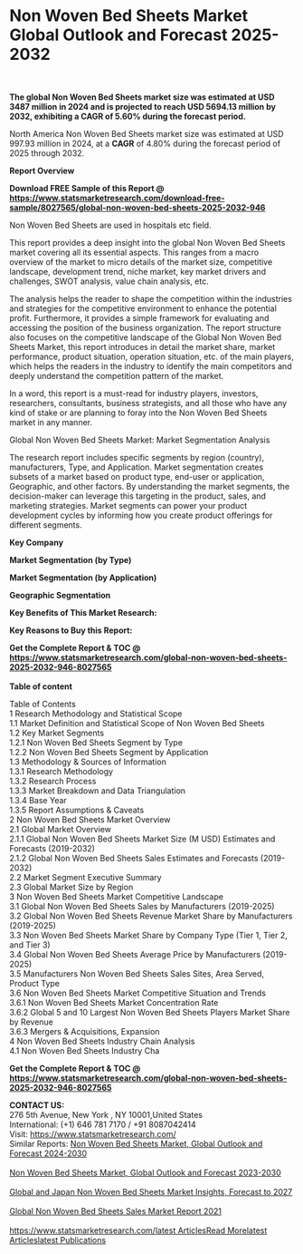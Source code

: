<h1>Non Woven Bed Sheets Market Global Outlook and Forecast 2025-2032</h1><br/><p><strong>The global Non Woven Bed Sheets market size was estimated at USD 3487 million in 2024 and is projected to reach USD 5694.13 million by 2032, exhibiting a <strong>CAGR</strong> of 5.60% during the forecast period.</strong></p><p>North America Non Woven Bed Sheets market size was estimated at USD 997.93 million in 2024, at a <strong>CAGR</strong> of 4.80% during the forecast period of 2025 through 2032.</p><p><strong>Report Overview</strong></p><p><strong>Download FREE Sample of this Report @ <a href="https://www.statsmarketresearch.com/download-free-sample/8027565/global-non-woven-bed-sheets-2025-2032-946">https://www.statsmarketresearch.com/download-free-sample/8027565/global-non-woven-bed-sheets-2025-2032-946</a></strong></p><p>Non Woven Bed Sheets are used in hospitals etc field.</p><p>This report provides a deep insight into the global Non Woven Bed Sheets market covering all its essential aspects. This ranges from a macro overview of the market to micro details of the market size, competitive landscape, development trend, niche market, key market drivers and challenges, SWOT analysis, value chain analysis, etc.</p><p>The analysis helps the reader to shape the competition within the industries and strategies for the competitive environment to enhance the potential profit. Furthermore, it provides a simple framework for evaluating and accessing the position of the business organization. The report structure also focuses on the competitive landscape of the Global Non Woven Bed Sheets Market, this report introduces in detail the market share, market performance, product situation, operation situation, etc. of the main players, which helps the readers in the industry to identify the main competitors and deeply understand the competition pattern of the market.</p><p>In a word, this report is a must-read for industry players, investors, researchers, consultants, business strategists, and all those who have any kind of stake or are planning to foray into the Non Woven Bed Sheets market in any manner.</p><p>Global Non Woven Bed Sheets Market: Market Segmentation Analysis</p><p>The research report includes specific segments by region (country), manufacturers, Type, and Application. Market segmentation creates subsets of a market based on product type, end-user or application, Geographic, and other factors. By understanding the market segments, the decision-maker can leverage this targeting in the product, sales, and marketing strategies. Market segments can power your product development cycles by informing how you create product offerings for different segments.</p><p><strong>Key Company</strong></p><p><strong>Market Segmentation (by Type)</strong></p><p><strong>Market Segmentation (<strong>by Application</strong>)</strong></p><p><strong>Geographic Segmentation</strong></p><p><strong>Key Benefits of This Market Research:</strong></p><p><strong>Key <strong>Reasons to Buy</strong> this Report:</strong></p><div><b>Get the Complete Report & TOC @ <a href="https://www.statsmarketresearch.com/global-non-woven-bed-sheets-2025-2032-946-8027565">https://www.statsmarketresearch.com/global-non-woven-bed-sheets-2025-2032-946-8027565</a></b></div><br><b>Table of content</b><p>Table of Contents<br />1 Research Methodology and Statistical Scope<br />1.1 Market Definition and Statistical Scope of Non Woven Bed Sheets<br />1.2 Key Market Segments<br />1.2.1 Non Woven Bed Sheets Segment by Type<br />1.2.2 Non Woven Bed Sheets Segment by Application<br />1.3 Methodology & Sources of Information<br />1.3.1 Research Methodology<br />1.3.2 Research Process<br />1.3.3 Market Breakdown and Data Triangulation<br />1.3.4 Base Year<br />1.3.5 Report Assumptions & Caveats<br />2 Non Woven Bed Sheets Market Overview<br />2.1 Global Market Overview<br />2.1.1 Global Non Woven Bed Sheets Market Size (M USD) Estimates and Forecasts (2019-2032)<br />2.1.2 Global Non Woven Bed Sheets Sales Estimates and Forecasts (2019-2032)<br />2.2 Market Segment Executive Summary<br />2.3 Global Market Size by Region<br />3 Non Woven Bed Sheets Market Competitive Landscape<br />3.1 Global Non Woven Bed Sheets Sales by Manufacturers (2019-2025)<br />3.2 Global Non Woven Bed Sheets Revenue Market Share by Manufacturers (2019-2025)<br />3.3 Non Woven Bed Sheets Market Share by Company Type (Tier 1, Tier 2, and Tier 3)<br />3.4 Global Non Woven Bed Sheets Average Price by Manufacturers (2019-2025)<br />3.5 Manufacturers Non Woven Bed Sheets Sales Sites, Area Served, Product Type<br />3.6 Non Woven Bed Sheets Market Competitive Situation and Trends<br />3.6.1 Non Woven Bed Sheets Market Concentration Rate<br />3.6.2 Global 5 and 10 Largest Non Woven Bed Sheets Players Market Share by Revenue<br />3.6.3 Mergers & Acquisitions, Expansion<br />4 Non Woven Bed Sheets Industry Chain Analysis<br />4.1 Non Woven Bed Sheets Industry Cha<br><div><b>Get the Complete Report & TOC @ <a href="https://www.statsmarketresearch.com/global-non-woven-bed-sheets-2025-2032-946-8027565">https://www.statsmarketresearch.com/global-non-woven-bed-sheets-2025-2032-946-8027565</a></b></div></p> <b>CONTACT US:</b><br>276 5th Avenue, New York , NY 10001,United States<br>International: (+1) 646 781 7170 / +91 8087042414<br>Visit: <a href="https://www.statsmarketresearch.com/">https://www.statsmarketresearch.com/</a><br>Similar Reports: <a href="https://www.statsmarketresearch.com/global-non-woven-bed-sheets-2025-2032-946-8027565">Non Woven Bed Sheets Market, Global Outlook and Forecast 2024-2030</a><br/><br/><a href="https://www.statsmarketresearch.com/global-non-woven-bed-sheets-2025-2032-946-8027565">Non Woven Bed Sheets Market, Global Outlook and Forecast 2023-2030</a><br/><br/><a href="https://www.statsmarketresearch.com/global-non-woven-bed-sheets-2025-2032-946-8027565">Global and Japan Non Woven Bed Sheets Market Insights, Forecast to 2027</a><br/><br/><a href="https://www.statsmarketresearch.com/global-non-woven-bed-sheets-2025-2032-946-8027565">Global Non Woven Bed Sheets Sales Market Report 2021</a><br/><br/><a href="https://gyeongbokgung.com">https://www.statsmarketresearch.com/</a><a href="https://hallyeomaritime.com">latest Articles</a><a href="https://jingwansa.com">Read More</a><a href=https://nguoiviet.jp/">latest Articles</a><a href="https://www.intelmarketresearch.com/">latest Publications</a>